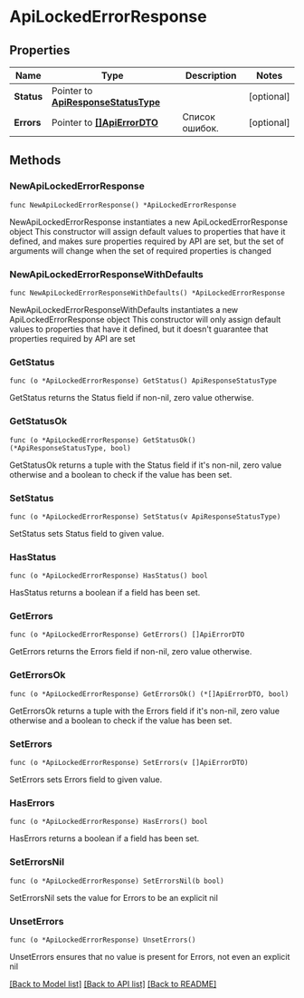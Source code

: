 # ApiLockedErrorResponse

## Properties

Name | Type | Description | Notes
------------ | ------------- | ------------- | -------------
**Status** | Pointer to [**ApiResponseStatusType**](ApiResponseStatusType.md) |  | [optional] 
**Errors** | Pointer to [**[]ApiErrorDTO**](ApiErrorDTO.md) | Список ошибок. | [optional] 

## Methods

### NewApiLockedErrorResponse

`func NewApiLockedErrorResponse() *ApiLockedErrorResponse`

NewApiLockedErrorResponse instantiates a new ApiLockedErrorResponse object
This constructor will assign default values to properties that have it defined,
and makes sure properties required by API are set, but the set of arguments
will change when the set of required properties is changed

### NewApiLockedErrorResponseWithDefaults

`func NewApiLockedErrorResponseWithDefaults() *ApiLockedErrorResponse`

NewApiLockedErrorResponseWithDefaults instantiates a new ApiLockedErrorResponse object
This constructor will only assign default values to properties that have it defined,
but it doesn't guarantee that properties required by API are set

### GetStatus

`func (o *ApiLockedErrorResponse) GetStatus() ApiResponseStatusType`

GetStatus returns the Status field if non-nil, zero value otherwise.

### GetStatusOk

`func (o *ApiLockedErrorResponse) GetStatusOk() (*ApiResponseStatusType, bool)`

GetStatusOk returns a tuple with the Status field if it's non-nil, zero value otherwise
and a boolean to check if the value has been set.

### SetStatus

`func (o *ApiLockedErrorResponse) SetStatus(v ApiResponseStatusType)`

SetStatus sets Status field to given value.

### HasStatus

`func (o *ApiLockedErrorResponse) HasStatus() bool`

HasStatus returns a boolean if a field has been set.

### GetErrors

`func (o *ApiLockedErrorResponse) GetErrors() []ApiErrorDTO`

GetErrors returns the Errors field if non-nil, zero value otherwise.

### GetErrorsOk

`func (o *ApiLockedErrorResponse) GetErrorsOk() (*[]ApiErrorDTO, bool)`

GetErrorsOk returns a tuple with the Errors field if it's non-nil, zero value otherwise
and a boolean to check if the value has been set.

### SetErrors

`func (o *ApiLockedErrorResponse) SetErrors(v []ApiErrorDTO)`

SetErrors sets Errors field to given value.

### HasErrors

`func (o *ApiLockedErrorResponse) HasErrors() bool`

HasErrors returns a boolean if a field has been set.

### SetErrorsNil

`func (o *ApiLockedErrorResponse) SetErrorsNil(b bool)`

 SetErrorsNil sets the value for Errors to be an explicit nil

### UnsetErrors
`func (o *ApiLockedErrorResponse) UnsetErrors()`

UnsetErrors ensures that no value is present for Errors, not even an explicit nil

[[Back to Model list]](../README.md#documentation-for-models) [[Back to API list]](../README.md#documentation-for-api-endpoints) [[Back to README]](../README.md)



